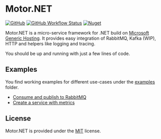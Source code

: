# Motor.NET

[![GitHub](https://img.shields.io/github/license/GDATASoftwareAG/motornet)](https://raw.githubusercontent.com/GDATASoftwareAG/motornet/master/LICENSE)
[![GitHub Workflow Status](https://img.shields.io/github/workflow/status/GDATASoftwareAG/motornet/.NET%20Core)](https://github.com/GDATASoftwareAG/motornet/actions)
[![Nuget](https://img.shields.io/nuget/v/Motor.Extensions.Hosting)](https://www.nuget.org/packages/Motor.Extensions.Hosting/)

Motor.NET is a micro-service framework for .NET build on [Microsoft Generic Hosting](https://docs.microsoft.com/en-us/aspnet/core/fundamentals/host/generic-host?view=aspnetcore-3.1). It provides easy integration of RabbitMQ, Kafka (WIP), HTTP and helpers like logging and tracing.

You should be up and running with just a few lines of code.

## Examples

You find working examples for different use-cases under the [examples](./examples) folder.

- [Consume and publish to RabbitMQ](./examples/ConsumeAndPublishWithRabbitMQ)
- [Create a service with metrics](./examples/Metrics)

## License

Motor.NET is provided under the [MIT](./LICENSE) license.
